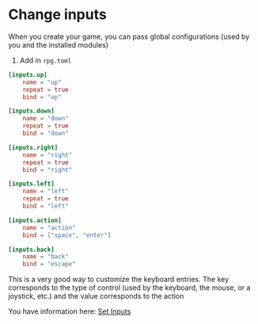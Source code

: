 # Change inputs

When you create your game, you can pass global configurations (used by you and the installed modules)

1. Add in `rpg.toml`

```toml
[inputs.up]
    name = "up"
    repeat = true
    bind = "up"

[inputs.down]
    name = "down"
    repeat = true
    bind = "down"

[inputs.right]
    name = "right"
    repeat = true
    bind = "right"

[inputs.left]
    name = "left"
    repeat = true
    bind = "left"

[inputs.action]
    name = "action"
    bind = ["space", "enter"]

[inputs.back]
    name = "back"
    bind = "escape"
```

This is a very good way to customize the keyboard entries. 
The key corresponds to the type of control (used by the keyboard, the mouse, or a joystick, etc.) and the value corresponds to the action

You have information here: [Set Inputs](/classes/keyboard.html#set-inputs)